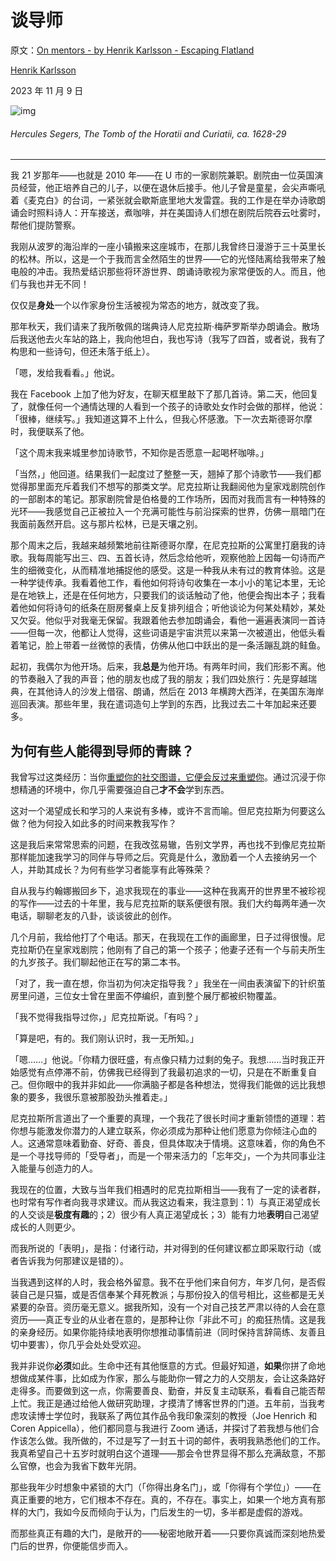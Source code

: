 # 谈导师

原文：[On mentors - by Henrik Karlsson - Escaping Flatland](https://www.henrikkarlsson.xyz/p/on-mentors)

[Henrik Karlsson](https://substack.com/@henrikkarlsson)

2023 年 11 月 9 日

![img](https://substackcdn.com/image/fetch/$s_!uece!,w_1456,c_limit,f_auto,q_auto:good,fl_progressive:steep/https%3A%2F%2Fsubstack-post-media.s3.amazonaws.com%2Fpublic%2Fimages%2Fc304e668-cd5d-4cbc-ad37-f4c04b431dff_1456x819.webp)

###### Hercules Segers, *The Tomb of the Horatii and Curiatii*, ca. 1628-29

---

我 21 岁那年——也就是 2010 年——在 U 市的一家剧院兼职。剧院由一位英国演员经营，他正培养自己的儿子，以便在退休后接手。他儿子曾是童星，会尖声嘶吼着《麦克白》的台词，一紧张就会歇斯底里地大发雷霆。我的工作是在举办诗歌朗诵会时照料诗人：开车接送，煮咖啡，并在美国诗人们想在剧院后院吞云吐雾时，帮他们提防警察。

我刚从波罗的海沿岸的一座小镇搬来这座城市，在那儿我曾终日漫游于三十英里长的松林。所以，这是一个于我而言全然陌生的世界——它的光怪陆离给我带来了触电般的冲击。我热爱结识那些将环游世界、朗诵诗歌视为家常便饭的人。而且，他们与我也并无不同！

仅仅是**身处**一个以作家身份生活被视为常态的地方，就改变了我。

那年秋天，我们请来了我所敬佩的瑞典诗人尼克拉斯·梅萨罗斯举办朗诵会。散场后我送他去火车站的路上，我向他坦白，我也写诗（我写了四首，或者说，我有了构思和一些诗句，但还未落于纸上）。

「嗯，发给我看看。」他说。

我在 Facebook 上加了他为好友，在聊天框里敲下了那几首诗。第二天，他回复了，就像任何一个通情达理的人看到一个孩子的诗歌处女作时会做的那样，他说：「很棒，继续写。」我知道这算不上什么，但我心怀感激。下一次去斯德哥尔摩时，我便联系了他。

「这个周末我来城里参加诗歌节，不知你是否愿意一起喝杯咖啡。」

「当然，」他回道。结果我们一起度过了整整一天，翘掉了那个诗歌节——我们都觉得那里面充斥着我们不想写的那类文学。尼克拉斯让我翻阅他为皇家戏剧院创作的一部剧本的笔记。那家剧院曾是伯格曼的工作场所，因而对我而言有一种特殊的光环——我感觉自己正被拉入一个充满可能性与前沿探索的世界，仿佛一扇暗门在我面前轰然开启。这与那片松林，已是天壤之别。

那个周末之后，我越来越频繁地前往斯德哥尔摩，在尼克拉斯的公寓里打磨我的诗歌。我每周能写出三、四、五首长诗，然后念给他听，观察他脸上因每一句诗而产生的细微变化，从而精准地捕捉他的感受。这是一种我从未有过的教育体验。这是一种学徒传承。我看着他工作，看他如何将诗句收集在一本小小的笔记本里，无论是在地铁上，还是在任何地方，只要我们的谈话触动了他，他便会掏出本子；我看着他如何将诗句的纸条在厨房餐桌上反复排列组合；听他谈论为何某处精妙，某处又欠妥。他似乎对我毫无保留。我跟着他去参加朗诵会，看他一遍遍表演同一首诗——但每一次，他都让人觉得，这些词语是宇宙洪荒以来第一次被道出，他低头看着笔记，脸上带着一丝微惊的表情，仿佛从他口中跃出的是一条活蹦乱跳的鲑鱼。

起初，我偶尔为他开场。后来，我**总是**为他开场。有两年时间，我们形影不离。他的节奏融入了我的声音；他的朋友也成了我的朋友；我们四处旅行：先是穿越瑞典，在其他诗人的沙发上借宿、朗诵，然后在 2013 年横跨大西洋，在美国东海岸巡回表演。那些年里，我在遣词造句上学到的东西，比我过去二十年加起来还要多。

## 为何有些人能得到导师的青睐？

我曾写过这类经历：当你[重塑你的社交图谱，它便会反过来重塑你](https://www.henrikkarlsson.xyz/p/first-we-shape-our-social-graph-then)。通过沉浸于你想精通的环境中，你几乎需要强迫自己**才不会**学到东西。

这对一个渴望成长和学习的人来说有多棒，或许不言而喻。但尼克拉斯为何要这么做？他为何投入如此多的时间来教我写作？

这是我后来常常思索的问题，在我改弦易辙，告别文学界，再也找不到像尼克拉斯那样能加速我学习的同伴与导师之后。究竟是什么，激励着一个人去接纳另一个人，并助其成长？为何有些学习者能享有此等殊荣？

自从我与约翰娜搬回乡下，追求我现在的事业——这种在我离开的世界里不被珍视的写作——过去的十年里，我与尼克拉斯的联系便很有限。我们大约每两年通一次电话，聊聊老友的八卦，谈谈彼此的创作。

几个月前，我给他打了个电话。那天，在我现在工作的画廊里，日子过得很慢。尼克拉斯仍在皇家戏剧院；他刚有了自己的第一个孩子；他妻子还有一个与前夫所生的九岁孩子。我们聊起他正在写的第二本书。

「对了，我一直在想，你当初为何决定指导我？」我坐在一间由表演留下的针织茧房里问道，三位女士曾在里面不停编织，直到整个展厅都被织物覆盖。

「我不觉得我指导过你，」尼克拉斯说。「有吗？」

「算是吧，有的。我们刚认识时，我一无所知。」

「嗯……」他说。「你精力很旺盛，有点像只精力过剩的兔子。我想……当时我正开始感觉有点停滞不前，仿佛我已经得到了我最初追求的一切，只是在不断重复自己。但你眼中的我并非如此——你满脑子都是各种想法，觉得我们能做的远比我想象的要多，我很乐意被那股劲头推着走。」

尼克拉斯所言道出了一个重要的真理，一个我花了很长时间才重新领悟的道理：若你想与能激发你潜力的人建立联系，你必须成为那种让他们愿意为你倾注心血的人。这通常意味着勤奋、好奇、善良，但具体取决于情境。这意味着，你的角色不是一个寻找导师的「受导者」，而是一个带来活力的「忘年交」，一个为共同事业注入能量与创造力的人。

我现在的位置，大致与当年我们相遇时的尼克拉斯相当——我有了一定的读者群，也时常有写作者向我寻求建议。而从我这边看来，我注意到：1）与真正渴望成长的人交谈是**极度有趣**的；2）很少有人真正渴望成长；3）能有力地**表明**自己渴望成长的人则更少。

而我所说的「表明」，是指：付诸行动，并对得到的任何建议都立即采取行动（或者告诉我为何那建议是错的）。

当我遇到这样的人时，我会格外留意。我不在乎他们来自何方，年岁几何，是否假装自己是只猫，或是否信奉某个拜死教派；与那份投入的信号相比，这些都是无关紧要的杂音。资历毫无意义。据我所知，没有一个对自己技艺严肃以待的人会在意资历——真正专业的从业者在意的，是那种让你「非此不可」的痴狂热情。这是我的亲身经历。如果你能持续地表明你想推动事情前进（同时保持言辞简练、友善且切中要害），你几乎会处处受欢迎。

我并非说你**必须**如此。生命中还有其他惬意的方式。但最好知道，**如果**你拼了命地想做成某件事，比如成为作家，那么与能助你一臂之力的人交朋友，会让这条路好走得多。而要做到这一点，你需要善良、勤奋，并反复主动联系，看看自己能否帮上忙。我正是通过给他人做研究助理，才摸清了博客世界的门道。五年前，当我考虑攻读博士学位时，我联系了两位其作品令我印象深刻的教授（Joe Henrich 和 Coren Appicella），他们都同意与我进行 Zoom 通话，并探讨了若我想与他们合作该怎么做。我所做的，不过是写了一封五十词的邮件，表明我熟悉他们的工作。我真希望自己十五岁时就明白这个道理——那会令世界显得不那么充满敌意，不那么官僚，也会为我省下数年光阴。

那些我年少时想象中紧锁的大门（「你得出身名门」，或「你得有个学位」）——在真正重要的地方，它们根本不存在。真的，不存在。事实上，如果一个地方真有那样的大门，我如今反而倾向于认为，门后发生的一切，多半都是虚假的游戏。

而那些真正有趣的大门，是敞开的——秘密地敞开着——只要你真诚而深刻地热爱门后的世界，你便能信步而入。